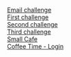 <a href="https://nubicu.github.io/Portfolio/emailchallenge" target="_blank">Email challenge</a> <br />
<a href="https://nubicu.github.io/Portfolio/firstchallenge" target="_blank">First challenge</a> <br />
<a href="https://nubicu.github.io/Portfolio/secondchallenge" target="_blank">Second challenge</a> <br />
<a href="https://nubicu.github.io/Portfolio/thirdchallenge" target="_blank">Third challenge</a> <br />
<a href="https://nubicu.github.io/Portfolio/small_cafe" target="_blank">Small Cafe</a> <br />
<a href="https://nubicu.github.io/Portfolio/coffeetime_login" target="_blank">Coffee Time - Login</a> <br />
